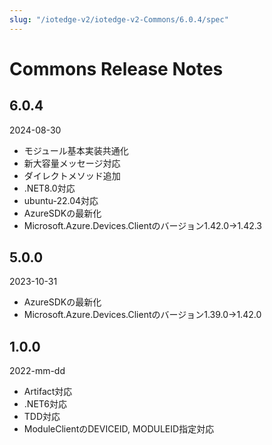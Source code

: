 ```yaml
---
slug: "/iotedge-v2/iotedge-v2-Commons/6.0.4/spec"
---
```


# Commons Release Notes

## 6.0.4

2024-08-30

* モジュール基本実装共通化
* 新大容量メッセージ対応
* ダイレクトメソッド追加
* .NET8.0対応
* ubuntu-22.04対応
* AzureSDKの最新化
 * Microsoft.Azure.Devices.Clientのバージョン1.42.0→1.42.3

## 5.0.0

2023-10-31

* AzureSDKの最新化
 * Microsoft.Azure.Devices.Clientのバージョン1.39.0→1.42.0

## 1.0.0

2022-mm-dd

* Artifact対応
* .NET6対応
* TDD対応
* ModuleClientのDEVICEID, MODULEID指定対応
